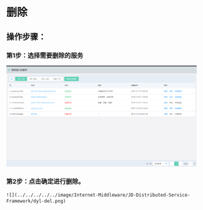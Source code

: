 #  删除
## 操作步骤：

###  第1步：选择需要删除的服务
   ![](../../../../../image/Internet-Middleware/JD-Distributed-Service-Framework/dyl-list.png)
 
###  第2步：点击确定进行删除。
    ![](../../../../../image/Internet-Middleware/JD-Distributed-Service-Framework/dyl-del.png)
